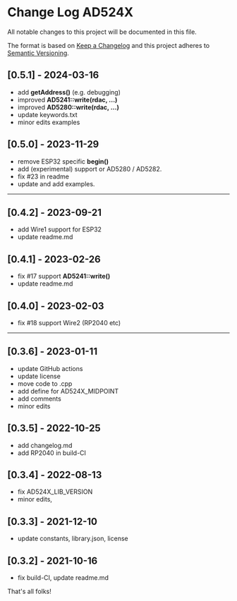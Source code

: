 # Change Log AD524X

All notable changes to this project will be documented in this file.

The format is based on [Keep a Changelog](http://keepachangelog.com/)
and this project adheres to [Semantic Versioning](http://semver.org/).


## [0.5.1] - 2024-03-16
- add **getAddress()** (e.g. debugging)
- improved **AD5241::write(rdac, ...)**
- improved **AD5280::write(rdac, ...)**
- update keywords.txt
- minor edits examples


## [0.5.0] - 2023-11-29
- remove ESP32 specific **begin()**
- add (experimental) support or AD5280 / AD5282.
- fix #23 in readme
- update and add examples.

----

## [0.4.2] - 2023-09-21
- add Wire1 support for ESP32
- update readme.md

## [0.4.1] - 2023-02-26
- fix #17 support **AD5241::write()**
- update readme.md

## [0.4.0] - 2023-02-03
- fix #18 support Wire2 (RP2040 etc)

----

## [0.3.6] - 2023-01-11
- update GitHub actions
- update license
- move code to .cpp
- add define for AD524X_MIDPOINT
- add comments
- minor edits


## [0.3.5] - 2022-10-25
- add changelog.md
- add RP2040 in build-CI

## [0.3.4] - 2022-08-13
- fix AD524X_LIB_VERSION
- minor edits,

## [0.3.3] - 2021-12-10
- update constants, library.json, license

## [0.3.2] - 2021-10-16
- fix build-CI, update readme.md


That's all folks!

